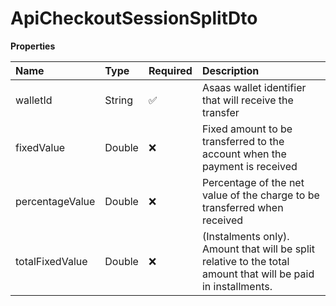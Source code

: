 # ApiCheckoutSessionSplitDto

**Properties**

| Name            | Type   | Required | Description                                                                                                   |
| :-------------- | :----- | :------- | :------------------------------------------------------------------------------------------------------------ |
| walletId        | String | ✅       | Asaas wallet identifier that will receive the transfer                                                        |
| fixedValue      | Double | ❌       | Fixed amount to be transferred to the account when the payment is received                                    |
| percentageValue | Double | ❌       | Percentage of the net value of the charge to be transferred when received                                     |
| totalFixedValue | Double | ❌       | (Instalments only). Amount that will be split relative to the total amount that will be paid in installments. |

<!-- This file was generated by liblab | https://liblab.com/ -->
